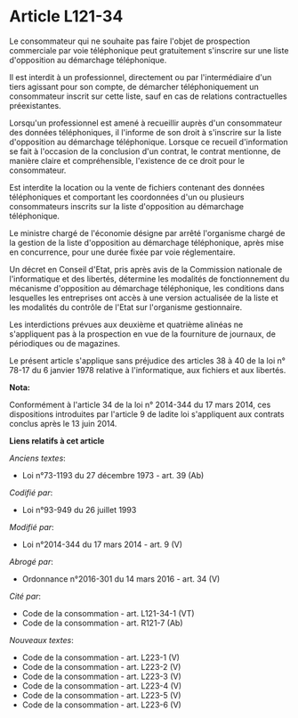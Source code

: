 # Article L121-34

Le consommateur qui ne souhaite pas faire l'objet de prospection commerciale par voie téléphonique peut gratuitement
s'inscrire sur une liste d'opposition au démarchage téléphonique. 

Il est interdit à un professionnel, directement ou par l'intermédiaire d'un tiers agissant pour son compte, de démarcher
téléphoniquement un consommateur inscrit sur cette liste, sauf en cas de relations contractuelles préexistantes. 

Lorsqu'un professionnel est amené à recueillir auprès d'un consommateur des données téléphoniques, il l'informe de son droit
à s'inscrire sur la liste d'opposition au démarchage téléphonique. Lorsque ce recueil d'information se fait à l'occasion de
la conclusion d'un contrat, le contrat mentionne, de manière claire et compréhensible, l'existence de ce droit pour le
consommateur. 

Est interdite la location ou la vente de fichiers contenant des données téléphoniques et comportant les coordonnées d'un ou
plusieurs consommateurs inscrits sur la liste d'opposition au démarchage téléphonique. 

Le ministre chargé de l'économie désigne par arrêté l'organisme chargé de la gestion de la liste d'opposition au démarchage
téléphonique, après mise en concurrence, pour une durée fixée par voie réglementaire. 

Un décret en Conseil d'Etat, pris après avis de la Commission nationale de l'informatique et des libertés, détermine les
modalités de fonctionnement du mécanisme d'opposition au démarchage téléphonique, les conditions dans lesquelles les
entreprises ont accès à une version actualisée de la liste et les modalités du contrôle de l'Etat sur l'organisme
gestionnaire. 

Les interdictions prévues aux deuxième et quatrième alinéas ne s'appliquent pas à la prospection en vue de la fourniture de
journaux, de périodiques ou de magazines. 

Le présent article s'applique sans préjudice des articles 38 à 40 de la loi n° 78-17 du 6 janvier 1978 relative à
l'informatique, aux fichiers et aux libertés.

**Nota:**

Conformément à l'article 34 de la loi n° 2014-344 du 17 mars 2014, ces dispositions introduites par l'article 9 de ladite loi
s'appliquent aux contrats conclus après le 13 juin 2014.

**Liens relatifs à cet article**

_Anciens textes_:

  - Loi n°73-1193 du 27 décembre 1973 - art. 39 (Ab)

_Codifié par_:

  - Loi n°93-949 du 26 juillet 1993

_Modifié par_:

  - Loi n°2014-344 du 17 mars 2014 - art. 9 (V)

_Abrogé par_:

  - Ordonnance n°2016-301 du 14 mars 2016 - art. 34 (V)

_Cité par_:

  - Code de la consommation - art. L121-34-1 (VT)
  - Code de la consommation - art. R121-7 (Ab)

_Nouveaux textes_:

  - Code de la consommation - art. L223-1 (V)
  - Code de la consommation - art. L223-2 (V)
  - Code de la consommation - art. L223-3 (V)
  - Code de la consommation - art. L223-4 (V)
  - Code de la consommation - art. L223-5 (V)
  - Code de la consommation - art. L223-6 (V)
